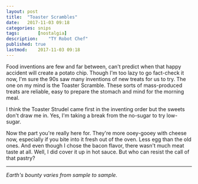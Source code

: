```yaml
---
layout: post
title: 	"Toaster Scrambles"
date:	2017-11-03 09:18	
categories:	snips
tags:		[nostalgia] 
description: 	"TY Robot Chef"
published: true
lastmod:	2017-11-03 09:18
---
```


Food inventions are few and far between, can't predict when that happy accident will create a potato chip. Though I'm too lazy to go fact-check it now, I'm sure the 90s saw many inventions of new treats for us to try. The one on my mind is the Toaster Scramble. These sorts of mass-produced treats are reliable, easy to prepare the stomach and mind for the morning meal.

I think the Toaster Strudel came first in the inventing order but the sweets don't draw me in. Yes, I'm taking a break from the no-sugar to try low-sugar.

Now the part you're really here for. They're more ooey-gooey with cheese now, especially if you bite into it fresh out of the oven. Less egg than the old ones. And even though I chose the bacon flavor, there wasn't much meat taste at all. Well, I did cover it up in hot sauce. But who can resist the call of that pastry?

*****

_Earth's bounty varies from sample to sample._